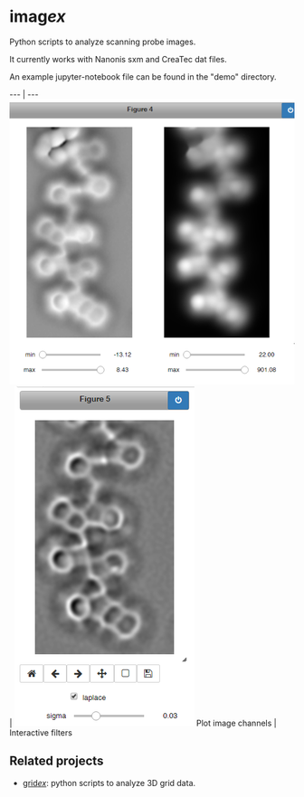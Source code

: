 # imag*ex*

Python scripts to analyze scanning probe images.

It currently works with Nanonis sxm and CreaTec dat files.

An example jupyter-notebook file can be found in the "demo" directory.

--- | ---
![Plot image channels](demo/example_plot.png?raw=true "Plot image channels")  |  ![Interactive filters](demo/example_filter.png?raw=true "Interactive filters")
Plot image channels |  Interactive filters


## Related projects

- [grid*ex*](https://github.com/alexriss/gridex): python scripts to analyze 3D grid data.


